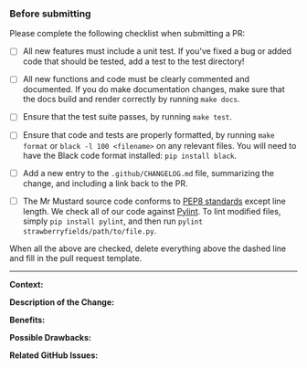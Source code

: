 ### Before submitting

Please complete the following checklist when submitting a PR:

- [ ] All new features must include a unit test.
      If you've fixed a bug or added code that should be tested, add a test to the
      test directory!

- [ ] All new functions and code must be clearly commented and documented.
      If you do make documentation changes, make sure that the docs build and
      render correctly by running `make docs`.

- [ ] Ensure that the test suite passes, by running `make test`.

- [ ] Ensure that code and tests are properly formatted, by running `make format` or `black -l 100
      <filename>` on any relevant files. You will need to have the Black code format installed:
      `pip install black`.

- [ ] Add a new entry to the `.github/CHANGELOG.md` file, summarizing the
      change, and including a link back to the PR.

- [ ] The Mr Mustard source code conforms to
      [PEP8 standards](https://www.python.org/dev/peps/pep-0008/) except line length.
      We check all of our code against [Pylint](https://www.pylint.org/).
      To lint modified files, simply `pip install pylint`, and then
      run `pylint strawberryfields/path/to/file.py`.

When all the above are checked, delete everything above the dashed
line and fill in the pull request template.

------------------------------------------------------------------------------------------------------------

**Context:**

**Description of the Change:**

**Benefits:**

**Possible Drawbacks:**

**Related GitHub Issues:**
